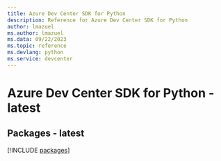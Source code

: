 ```yaml
---
title: Azure Dev Center SDK for Python
description: Reference for Azure Dev Center SDK for Python
author: lmazuel
ms.author: lmazuel
ms.data: 09/22/2023
ms.topic: reference
ms.devlang: python
ms.service: devcenter
---
```

# Azure Dev Center SDK for Python - latest
## Packages - latest
[!INCLUDE [packages](dev-center-index.md)]